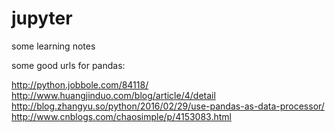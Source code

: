 # jupyter
some learning notes

some good urls for pandas:

http://python.jobbole.com/84118/
http://www.huangjinduo.com/blog/article/4/detail
http://blog.zhangyu.so/python/2016/02/29/use-pandas-as-data-processor/
http://www.cnblogs.com/chaosimple/p/4153083.html
